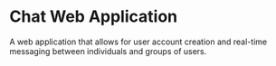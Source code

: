 # Chat Web Application
A web application that allows for user account creation and real-time messaging between individuals and groups of users.
